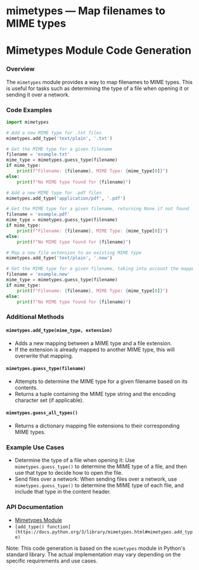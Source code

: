 # mimetypes — Map filenames to MIME types

**Mimetypes Module Code Generation**
=====================================

### Overview

The `mimetypes` module provides a way to map filenames to MIME types. This is useful for tasks such as determining the type of a file when opening it or sending it over a network.

### Code Examples
```python
import mimetypes

# Add a new MIME type for .txt files
mimetypes.add_type('text/plain', '.txt')

# Get the MIME type for a given filename
filename = 'example.txt'
mime_type = mimetypes.guess_type(filename)
if mime_type:
    print(f"Filename: {filename}, MIME Type: {mime_type[0]}")
else:
    print(f"No MIME type found for {filename}")

# Add a new MIME type for .pdf files
mimetypes.add_type('application/pdf', '.pdf')

# Get the MIME type for a given filename, returning None if not found
filename = 'example.pdf'
mime_type = mimetypes.guess_type(filename)
if mime_type:
    print(f"Filename: {filename}, MIME Type: {mime_type[0]}")
else:
    print(f"No MIME type found for {filename}")

# Map a new file extension to an existing MIME type
mimetypes.add_type('text/plain', '.new')

# Get the MIME type for a given filename, taking into account the mapped extension
filename = 'example.new'
mime_type = mimetypes.guess_type(filename)
if mime_type:
    print(f"Filename: {filename}, MIME Type: {mime_type[0]}")
else:
    print(f"No MIME type found for {filename}")
```
### Additional Methods

#### `mimetypes.add_type(mime_type, extension)`

*   Adds a new mapping between a MIME type and a file extension.
*   If the extension is already mapped to another MIME type, this will overwrite that mapping.

#### `mimetypes.guess_type(filename)`

*   Attempts to determine the MIME type for a given filename based on its contents.
*   Returns a tuple containing the MIME type string and the encoding character set (if applicable).

#### `mimetypes.guess_all_types()`

*   Returns a dictionary mapping file extensions to their corresponding MIME types.

### Example Use Cases

*   Determine the type of a file when opening it: Use `mimetypes.guess_type()` to determine the MIME type of a file, and then use that type to decide how to open the file.
*   Send files over a network: When sending files over a network, use `mimetypes.guess_type()` to determine the MIME type of each file, and include that type in the content header.

### API Documentation

*   [Mimetypes Module](https://docs.python.org/3/library/mimetypes.html)
*   `[add_type() function](https://docs.python.org/3/library/mimetypes.html#mimetypes.add_type)`

Note: This code generation is based on the `mimetypes` module in Python's standard library. The actual implementation may vary depending on the specific requirements and use cases.
